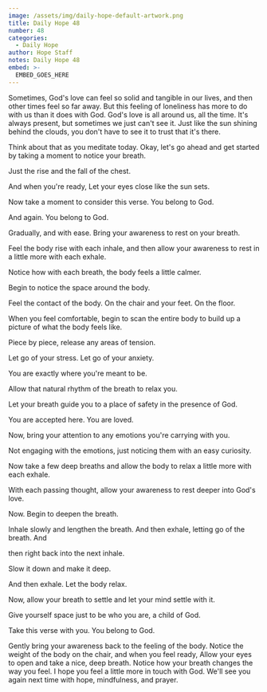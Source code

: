 ```yaml
---
image: /assets/img/daily-hope-default-artwork.png
title: Daily Hope 48
number: 48
categories:
  - Daily Hope
author: Hope Staff
notes: Daily Hope 48
embed: >-
  EMBED_GOES_HERE
---
```

Sometimes, God's love can feel so solid and tangible in our lives, and then other times feel so far away. But this feeling of loneliness has more to do with us than it does with God. God's love is all around us, all the time. It's always present, but sometimes we just can't see it. Just like the sun shining behind the clouds, you don't have to see it to trust that it's there.

Think about that as you meditate today. Okay, let's go ahead and get started by taking a moment to notice your breath.

Just the rise and the fall of the chest.

And when you're ready, Let your eyes close like the sun sets.

Now take a moment to consider this verse. You belong to God.

And again. You belong to God.

Gradually, and with ease. Bring your awareness to rest on your breath.

Feel the body rise with each inhale, and then allow your awareness to rest in a little more with each exhale.

Notice how with each breath, the body feels a little calmer.

Begin to notice the space around the body.

Feel the contact of the body. On the chair and your feet. On the floor.

When you feel comfortable, begin to scan the entire body to build up a picture of what the body feels like.

Piece by piece, release any areas of tension.

Let go of your stress. Let go of your anxiety.

You are exactly where you're meant to be.

Allow that natural rhythm of the breath to relax you.

Let your breath guide you to a place of safety in the presence of God.

You are accepted here. You are loved.

Now, bring your attention to any emotions you're carrying with you.

Not engaging with the emotions, just noticing them with an easy curiosity.

Now take a few deep breaths and allow the body to relax a little more with each exhale.

With each passing thought, allow your awareness to rest deeper into God's love.

Now. Begin to deepen the breath.

Inhale slowly and lengthen the breath. And then exhale, letting go of the breath. And

then right back into the next inhale.

Slow it down and make it deep.

And then exhale. Let the body relax.

Now, allow your breath to settle and let your mind settle with it.

Give yourself space just to be who you are, a child of God.

Take this verse with you. You belong to God.

Gently bring your awareness back to the feeling of the body. Notice the weight of the body on the chair, and when you feel ready, Allow your eyes to open and take a nice, deep breath. Notice how your breath changes the way you feel. I hope you feel a little more in touch with God. We'll see you again next time with hope, mindfulness, and prayer.

